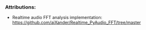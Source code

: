 ### Attributions:
 - Realtime audio FFT analysis implementation: https://github.com/aiXander/Realtime_PyAudio_FFT/tree/master